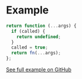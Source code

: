 # Example

<div class="imported-github-code">

```js reference
return function (...args) {
  if (called) {
    return undefined;
  }
  called = true;
  return fn(...args);
};
```

<div class="github-code-link"><a href=https://github.com/user/repo/blob/branch/folder/example.js#L6-L12 target="_blank">See full example on GitHub</a></div>

</div>
